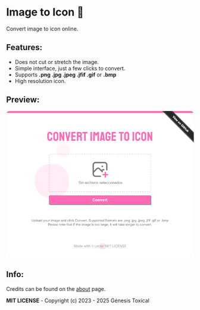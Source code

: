 # Image to Icon 🫧

Convert image to icon online.

## Features:

- Does not cut or stretch the image.
- Simple interface, just a few clicks to convert.
- Supports **.png .jpg .jpeg .jfif .gif** or **.bmp**
- High resolution icon.

## Preview:

<a href="#"><img src="assets/Image-to-Icon.png"/></a>

## Info:

Credits can be found on the [about](https://genesistoxical.github.io/webapp/about.html) page.

**MIT LICENSE** - Copyright (c) 2023 - 2025 Génesis Toxical
